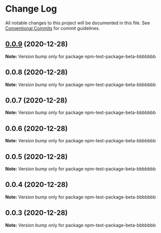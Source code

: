 # Change Log

All notable changes to this project will be documented in this file.
See [Conventional Commits](https://conventionalcommits.org) for commit guidelines.

## [0.0.9](https://github.com/alecap7/lerna-semantic-versioning-example/compare/npm-test-package-beta-bbbbbbb@0.0.8...npm-test-package-beta-bbbbbbb@0.0.9) (2020-12-28)

**Note:** Version bump only for package npm-test-package-beta-bbbbbbb





## 0.0.8 (2020-12-28)

**Note:** Version bump only for package npm-test-package-beta-bbbbbbb





## 0.0.7 (2020-12-28)

**Note:** Version bump only for package npm-test-package-beta-bbbbbbb





## 0.0.6 (2020-12-28)

**Note:** Version bump only for package npm-test-package-beta-bbbbbbb





## 0.0.5 (2020-12-28)

**Note:** Version bump only for package npm-test-package-beta-bbbbbbb





## 0.0.4 (2020-12-28)

**Note:** Version bump only for package npm-test-package-beta-bbbbbbb





## 0.0.3 (2020-12-28)

**Note:** Version bump only for package npm-test-package-beta-bbbbbbb

